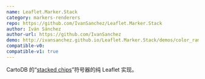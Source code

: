 ```yaml
---
name: Leaflet.Marker.Stack
category: markers-renderers
repo: https://github.com/IvanSanchez/Leaflet.Marker.Stack
author: Iván Sánchez
author-url: https://github.com/IvanSanchez
demo: http://ivansanchez.github.io/Leaflet.Marker.Stack/demos/color_ramps.html
compatible-v0:
compatible-v1: true
---
```


CartoDB 的“<a href="https://carto.com/blog/stacking-chips-a-map-hack/">stacked chips</a>”符号器的纯 Leaflet 实现。

